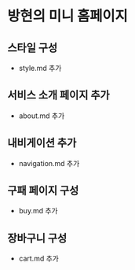# 방현의 미니 홈페이지

## 스타일 구성
- style.md 추가

## 서비스 소개 페이지 추가
- about.md 추가

## 내비게이션 추가
- navigation.md 추가

## 구패 페이지 구성
- buy.md 추가

## 장바구니 구성
- cart.md 추가